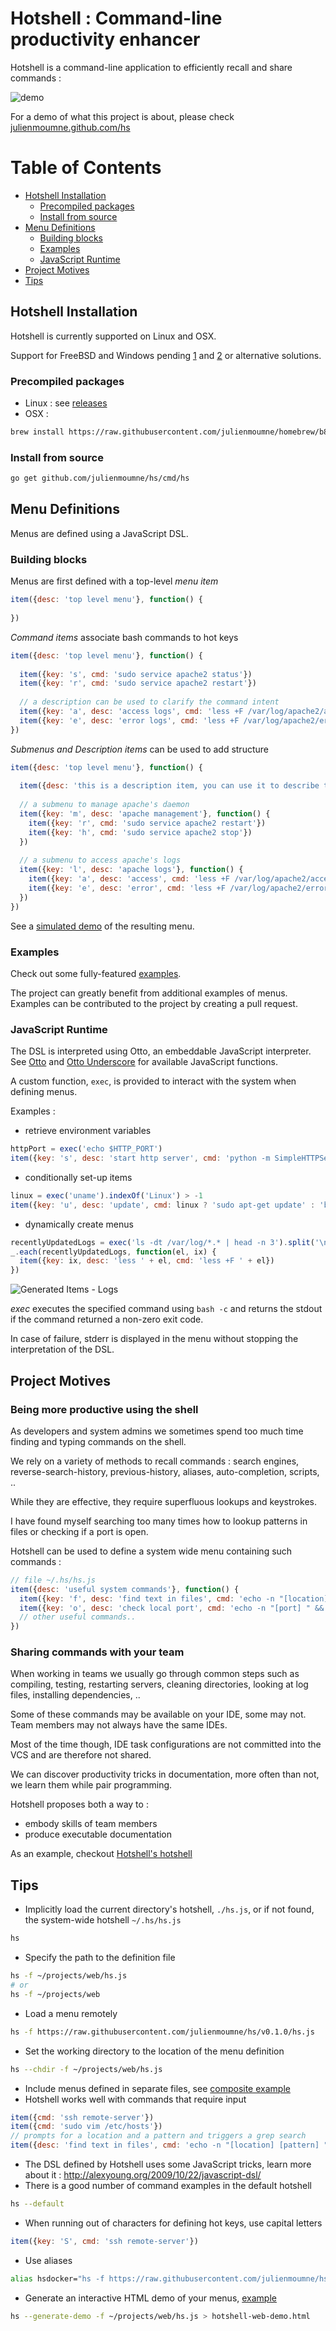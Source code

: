 # Hotshell : Command-line productivity enhancer

Hotshell is a command-line application to efficiently recall and share commands :

![demo](doc/demo.png)

For a demo of what this project is about, please check [julienmoumne.github.com/hs](https://julienmoumne.github.com/hs)

# Table of Contents

  - [Hotshell Installation](#hotshell-installation)
    * [Precompiled packages](#precompiled-packages)
    * [Install from source](#install-from-source)
  - [Menu Definitions](#menu-definitions)
    * [Building blocks](#building-blocks)
    * [Examples](#examples)
    * [JavaScript Runtime](#javascript-runtime)
  - [Project Motives](#project-motives)
  - [Tips](#tips)

## Hotshell Installation

Hotshell is currently supported on Linux and OSX.

Support for FreeBSD and Windows pending [1](https://github.com/pkg/term/pull/15)
and [2](https://github.com/pkg/term/issues/8) or alternative solutions.

### Precompiled packages

 - Linux : see [releases](https://github.com/julienmoumne/hs/releases)
 - OSX :
```bash
brew install https://raw.githubusercontent.com/julienmoumne/homebrew/b8ebeb6fc43686c8f42a86c6e3cd30d0bf694967/Library/Formula/hs.rb
```

### Install from source

```bash
go get github.com/julienmoumne/hs/cmd/hs
```

## Menu Definitions
 
Menus are defined using a JavaScript DSL.

### Building blocks

Menus are first defined with a top-level *menu item*
```javascript
item({desc: 'top level menu'}, function() {
    
})
```
*Command items* associate bash commands to hot keys
```javascript
item({desc: 'top level menu'}, function() {
    
  item({key: 's', cmd: 'sudo service apache2 status'})      
  item({key: 'r', cmd: 'sudo service apache2 restart'})      
  
  // a description can be used to clarify the command intent
  item({key: 'a', desc: 'access logs', cmd: 'less +F /var/log/apache2/access.log'})
  item({key: 'e', desc: 'error logs', cmd: 'less +F /var/log/apache2/error.log'})
})
```
*Submenus and Description items* can be used to add structure
```javascript
item({desc: 'top level menu'}, function() {
    
  item({desc: 'this is a description item, you can use it to describe the menu\n'})
  
  // a submenu to manage apache's daemon
  item({key: 'm', desc: 'apache management'}, function() {
    item({key: 'r', cmd: 'sudo service apache2 restart'})      
    item({key: 'h', cmd: 'sudo service apache2 stop'})
  })
  
  // a submenu to access apache's logs
  item({key: 'l', desc: 'apache logs'}, function() {
    item({key: 'a', desc: 'access', cmd: 'less +F /var/log/apache2/access.log'})
    item({key: 'e', desc: 'error', cmd: 'less +F /var/log/apache2/error.log'})
  })      
})
```
See a [simulated demo](https://julienmoumne.github.com/hs/demos/tutorial.hs.js.html) of the resulting menu.
 
### Examples

Check out some fully-featured [examples](/examples).

The project can greatly benefit from additional examples of menus.
Examples can be contributed to the project by creating a pull request.

### JavaScript Runtime

The DSL is interpreted using Otto, an embeddable JavaScript interpreter.
See [Otto](https://github.com/robertkrimen/otto) and
[Otto Underscore](https://github.com/robertkrimen/otto/tree/master/underscore) 
for available JavaScript functions.

A custom function, `exec`, is provided to interact with the system when
defining menus.

Examples :

  - retrieve environment variables
```javascript
httpPort = exec('echo $HTTP_PORT')
item({key: 's', desc: 'start http server', cmd: 'python -m SimpleHTTPServer ' + httpPort})
```
  - conditionally set-up items
```javascript
linux = exec('uname').indexOf('Linux') > -1
item({key: 'u', desc: 'update', cmd: linux ? 'sudo apt-get update' : 'brew update'})
```
  - dynamically create menus
```javascript
recentlyUpdatedLogs = exec('ls -dt /var/log/*.* | head -n 3').split('\n')
_.each(recentlyUpdatedLogs, function(el, ix) {
  item({key: ix, desc: 'less ' + el, cmd: 'less +F ' + el})
})
```
![Generated Items - Logs](doc/generated-items-logs.png)

*exec* executes the specified command using `bash -c` and returns
the stdout if the command returned a non-zero exit code.

In case of failure, stderr is displayed in the menu without stopping the interpretation of the DSL.

## Project Motives

### Being more productive using the shell

As developers and system admins we sometimes spend too much time finding and typing commands on the shell.

We rely on a variety of methods to recall commands : 
search engines, reverse-search-history, previous-history, aliases, auto-completion, scripts, ..

While they are effective, they require superfluous lookups and keystrokes.

I have found myself searching too many times how to lookup patterns in files or checking if a port is open.

Hotshell can be used to define a system wide menu containing such commands :

```javascript
// file ~/.hs/hs.js  
item({desc: 'useful system commands'}, function() {
  item({key: 'f', desc: 'find text in files', cmd: 'echo -n "[location] [pattern] " && read l p && grep -rnws $l -e $p'})
  item({key: 'o', desc: 'check local port', cmd: 'echo -n "[port] " && read p && cat < /dev/tcp/127.0.0.1/$p'})
  // other useful commands..
})
```

### Sharing commands with your team

When working in teams we usually go through common steps such as compiling,
testing, restarting servers, cleaning directories, looking at log files, installing dependencies, ..

Some of these commands may be available on your IDE, some may not. Team members may not always have the 
same IDEs.

Most of the time though, IDE task configurations are not committed into the VCS and are therefore not shared.

We can discover productivity tricks in documentation, more often than not, we learn them
while pair programming.

Hotshell proposes both a way to :

  - embody skills of team members
  - produce executable documentation
  
As an example, checkout [Hotshell's hotshell](examples#hotshells-hotshell)

## Tips

  - Implicitly load the current directory's hotshell, `./hs.js`, or if not found, the system-wide hotshell `~/.hs/hs.js`
```bash
hs
```
  - Specify the path to the definition file
```bash
hs -f ~/projects/web/hs.js
# or
hs -f ~/projects/web
```
  - Load a menu remotely
```bash
hs -f https://raw.githubusercontent.com/julienmoumne/hs/v0.1.0/hs.js
```
  - Set the working directory to the location of the menu definition
```bash
hs --chdir -f ~/projects/web/hs.js
```
  - Include menus defined in separate files, see [composite example](examples#composite)
  - Hotshell works well with commands that require input
```javascript
item({cmd: 'ssh remote-server'})
item({cmd: 'sudo vim /etc/hosts'})
// prompts for a location and a pattern and triggers a grep search
item({desc: 'find text in files', cmd: 'echo -n "[location] [pattern] " && read l p && grep -rnws $l -e $p'})
```
  - The DSL defined by Hotshell uses some JavaScript tricks, learn more about it : http://alexyoung.org/2009/10/22/javascript-dsl/
  - There is a good number of command examples in the default hotshell
```bash
hs --default
```
  - When running out of characters for defining hot keys, use capital letters
```javascript
item({key: 'S', cmd: 'ssh remote-server'})
```
  - Use aliases
```bash
alias hsdocker="hs -f https://raw.githubusercontent.com/julienmoumne/hs/v0.1.0/examples/docker/docker.hs.js"
```
  - Generate an interactive HTML demo of your menus, [example](https://julienmoumne.github.com/hs/demos/hs.js.html)
```bash
hs --generate-demo -f ~/projects/web/hs.js > hotshell-web-demo.html  
```